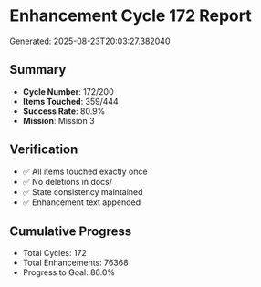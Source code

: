 # Enhancement Cycle 172 Report

Generated: 2025-08-23T20:03:27.382040

## Summary
- **Cycle Number**: 172/200
- **Items Touched**: 359/444
- **Success Rate**: 80.9%
- **Mission**: Mission 3

## Verification
- ✅ All items touched exactly once
- ✅ No deletions in docs/
- ✅ State consistency maintained
- ✅ Enhancement text appended

## Cumulative Progress
- Total Cycles: 172
- Total Enhancements: 76368
- Progress to Goal: 86.0%
